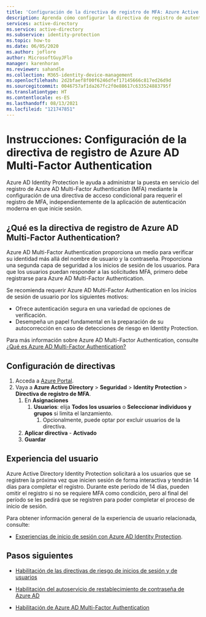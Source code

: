 ```yaml
---
title: 'Configuración de la directiva de registro de MFA: Azure Active Directory Identity Protection'
description: Aprenda cómo configurar la directiva de registro de autenticación multifactor en Azure AD Identity Protection.
services: active-directory
ms.service: active-directory
ms.subservice: identity-protection
ms.topic: how-to
ms.date: 06/05/2020
ms.author: joflore
author: MicrosoftGuyJFlo
manager: karenhoran
ms.reviewer: sahandle
ms.collection: M365-identity-device-management
ms.openlocfilehash: 2d2bfaef8f00f6246dfef17145666c817ed26d9d
ms.sourcegitcommit: 0046757af1da267fc2f0e88617c633524883795f
ms.translationtype: HT
ms.contentlocale: es-ES
ms.lasthandoff: 08/13/2021
ms.locfileid: "121747851"
---
```

# <a name="how-to-configure-the-azure-ad-multi-factor-authentication-registration-policy"></a>Instrucciones: Configuración de la directiva de registro de Azure AD Multi-Factor Authentication

Azure AD Identity Protection le ayuda a administrar la puesta en servicio del registro de Azure AD Multi-Factor Authentication (MFA) mediante la configuración de una directiva de acceso condicional para requerir el registro de MFA, independientemente de la aplicación de autenticación moderna en que inicie sesión.

## <a name="what-is-the-azure-ad-multi-factor-authentication-registration-policy"></a>¿Qué es la directiva de registro de Azure AD Multi-Factor Authentication?

Azure AD Multi-Factor Authentication proporciona un medio para verificar su identidad más allá del nombre de usuario y la contraseña. Proporciona una segunda capa de seguridad a los inicios de sesión de los usuarios. Para que los usuarios puedan responder a las solicitudes MFA, primero debe registrarse para Azure AD Multi-Factor Authentication.

Se recomienda requerir Azure AD Multi-Factor Authentication en los inicios de sesión de usuario por los siguientes motivos:

- Ofrece autenticación segura en una variedad de opciones de verificación.
- Desempeña un papel fundamental en la preparación de su autocorrección en caso de detecciones de riesgo en Identity Protection.

Para más información sobre Azure AD Multi-Factor Authentication, consulte [¿Qué es Azure AD Multi-Factor Authentication?](../authentication/howto-mfa-getstarted.md)

## <a name="policy-configuration"></a>Configuración de directivas

1. Acceda a [Azure Portal](https://portal.azure.com).
1. Vaya a **Azure Active Directory** > **Seguridad** > **Identity Protection** > **Directiva de registro de MFA**.
   1. En **Asignaciones**
      1. **Usuarios**: elija **Todos los usuarios** o **Seleccionar individuos y grupos** si limita el lanzamiento.
         1. Opcionalmente, puede optar por excluir usuarios de la directiva.
   1. **Aplicar directiva** - **Activado**
   1. **Guardar**

## <a name="user-experience"></a>Experiencia del usuario

Azure Active Directory Identity Protection solicitará a los usuarios que se registren la próxima vez que inicien sesión de forma interactiva y tendrán 14 días para completar el registro. Durante este período de 14 días, pueden omitir el registro si no se requiere MFA como condición, pero al final del período se les pedirá que se registren para poder completar el proceso de inicio de sesión.

Para obtener información general de la experiencia de usuario relacionada, consulte:

- [Experiencias de inicio de sesión con Azure AD Identity Protection](concept-identity-protection-user-experience.md).  

## <a name="next-steps"></a>Pasos siguientes

- [Habilitación de las directivas de riesgo de inicios de sesión y de usuarios](howto-identity-protection-configure-risk-policies.md)

- [Habilitación del autoservicio de restablecimiento de contraseña de Azure AD](../authentication/howto-sspr-deployment.md)

- [Habilitación de Azure AD Multi-Factor Authentication](../authentication/howto-mfa-getstarted.md)
